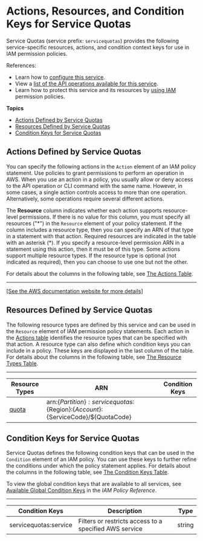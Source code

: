 # Actions, Resources, and Condition Keys for Service Quotas<a name="list_servicequotas"></a>

Service Quotas \(service prefix: `servicequotas`\) provides the following service\-specific resources, actions, and condition context keys for use in IAM permission policies\.

References:
+ Learn how to [configure this service](https://docs.aws.amazon.com/servicequotas/latest/userguide/)\.
+ View a [list of the API operations available for this service](https://docs.aws.amazon.com/servicequotas/2019-06-24/apireference/)\.
+ Learn how to protect this service and its resources by [using IAM](https://docs.aws.amazon.com/servicequotas/latest/userguide/auth-and-access_determining-access.html) permission policies\.

**Topics**
+ [Actions Defined by Service Quotas](#servicequotas-actions-as-permissions)
+ [Resources Defined by Service Quotas](#servicequotas-resources-for-iam-policies)
+ [Condition Keys for Service Quotas](#servicequotas-policy-keys)

## Actions Defined by Service Quotas<a name="servicequotas-actions-as-permissions"></a>

You can specify the following actions in the `Action` element of an IAM policy statement\. Use policies to grant permissions to perform an operation in AWS\. When you use an action in a policy, you usually allow or deny access to the API operation or CLI command with the same name\. However, in some cases, a single action controls access to more than one operation\. Alternatively, some operations require several different actions\.

The **Resource** column indicates whether each action supports resource\-level permissions\. If there is no value for this column, you must specify all resources \("\*"\) in the `Resource` element of your policy statement\. If the column includes a resource type, then you can specify an ARN of that type in a statement with that action\. Required resources are indicated in the table with an asterisk \(\*\)\. If you specify a resource\-level permission ARN in a statement using this action, then it must be of this type\. Some actions support multiple resource types\. If the resource type is optional \(not indicated as required\), then you can choose to use one but not the other\.

For details about the columns in the following table, see [The Actions Table](reference_policies_actions-resources-contextkeys.md#actions_table)\.


****  
[\[See the AWS documentation website for more details\]](http://docs.aws.amazon.com/IAM/latest/UserGuide/list_servicequotas.html)

## Resources Defined by Service Quotas<a name="servicequotas-resources-for-iam-policies"></a>

The following resource types are defined by this service and can be used in the `Resource` element of IAM permission policy statements\. Each action in the [Actions table](#servicequotas-actions-as-permissions) identifies the resource types that can be specified with that action\. A resource type can also define which condition keys you can include in a policy\. These keys are displayed in the last column of the table\. For details about the columns in the following table, see [The Resource Types Table](reference_policies_actions-resources-contextkeys.md#resources_table)\.


****  

| Resource Types | ARN | Condition Keys | 
| --- | --- | --- | 
|   [ quota ](https://docs.aws.amazon.com/servicequotas/latest/userguide/quota-as-resource.html)  |  arn:$\{Partition\}:servicequotas:$\{Region\}:$\{Account\}:$\{ServiceCode\}/$\{QuotaCode\}  |  | 

## Condition Keys for Service Quotas<a name="servicequotas-policy-keys"></a>

Service Quotas defines the following condition keys that can be used in the `Condition` element of an IAM policy\. You can use these keys to further refine the conditions under which the policy statement applies\. For details about the columns in the following table, see [The Condition Keys Table](reference_policies_actions-resources-contextkeys.md#context_keys_table)\.

To view the global condition keys that are available to all services, see [Available Global Condition Keys](reference_policies_condition-keys.html#AvailableKeys) in the *IAM Policy Reference*\.


****  

| Condition Keys | Description | Type | 
| --- | --- | --- | 
|   servicequotas:service  | Filters or restricts access to a specified AWS service | string | 